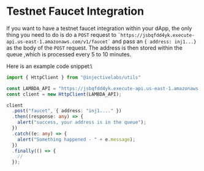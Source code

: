 # Testnet Faucet Integration

If you want to have a testnet faucet integration within your dApp, the only thing you need to do is do a `POST` request to `` `https://jsbqfdd4yk.execute-api.us-east-1.amazonaws.com/v1/faucet` `` and pass an `{ address: inj1...}` as the body of the `POST` request. The address is then stored within the queue ,which is processed every 5 to 10 minutes.&#x20;

Here is an example code snippet:\


```typescript
import { HttpClient } from "@injectivelabs/utils"

const LAMBDA_API = "https://jsbqfdd4yk.execute-api.us-east-1.amazonaws.com/v1"
const client = new HttpClient(LAMBDA_API);

client
  .post("faucet", { address: "inj1...." })
  .then((response: any) => {
    alert("success, your address is in the queue");
  })
  .catch((e: any) => {
    alert("Something happened - " + e.message);
  })
  .finally(() => {
    //
  });
```
